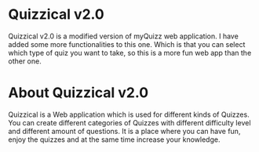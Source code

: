 # Quizzical v2.0
Quizzical v2.0 is a modified version of myQuizz web application. I have added some more functionalities to this one. Which is that you can select which type of quiz you want to take, so this is a more fun web app than the other one.


# About Quizzical v2.0
Quizzical is a Web application which is used for different kinds of Quizzes. You can create different categories of Quizzes with different difficulty level and different amount of questions. It is a place where you can have fun, enjoy the quizzes and at the same time increase your knowledge.
